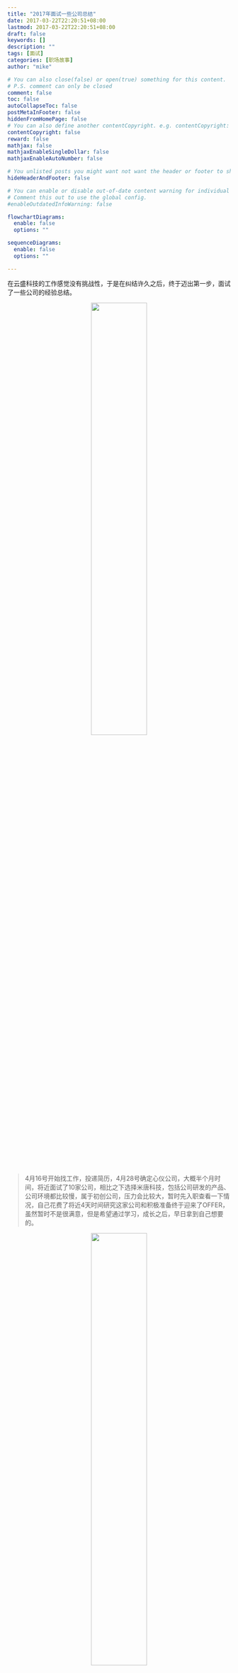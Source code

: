 ```yaml
---
title: "2017年面试一些公司总结"
date: 2017-03-22T22:20:51+08:00
lastmod: 2017-03-22T22:20:51+08:00
draft: false
keywords: []
description: ""
tags: [面试]
categories: [职场故事]
author: "mike"

# You can also close(false) or open(true) something for this content.
# P.S. comment can only be closed
comment: false
toc: false
autoCollapseToc: false
postMetaInFooter: false
hiddenFromHomePage: false
# You can also define another contentCopyright. e.g. contentCopyright: "This is another copyright."
contentCopyright: false
reward: false
mathjax: false
mathjaxEnableSingleDollar: false
mathjaxEnableAutoNumber: false

# You unlisted posts you might want not want the header or footer to show
hideHeaderAndFooter: false

# You can enable or disable out-of-date content warning for individual post.
# Comment this out to use the global config.
#enableOutdatedInfoWarning: false

flowchartDiagrams:
  enable: false
  options: ""

sequenceDiagrams: 
  enable: false
  options: ""

---
```


在云盛科技的工作感觉没有挑战性，于是在纠结许久之后，终于迈出第一步，面试了一些公司的经验总结。 

<!--more-->

<center><img src="https://cdn.jsdelivr.net/gh/mikezhaoiot/picx-images-hosting@master/20240112/-00.2qwh3u0n5480.webp" width="50%" /></center>

> 4月16号开始找工作，投递简历，4月28号确定心仪公司，大概半个月时间，将近面试了10家公司，相比之下选择米唐科技，包括公司研发的产品、公司环境都比较慢，属于初创公司，压力会比较大，暂时先入职查看一下情况，自己花费了将近4天时间研究这家公司和积极准备终于迎来了OFFER，虽然暂时不是很满意，但是希望通过学习，成长之后，早日拿到自己想要的。

<center><img src="https://cdn.jsdelivr.net/gh/mikezhaoiot/picx-images-hosting@master/20240112/-01.38qyau79vrw0.webp" width="50%" /></center>

# 深圳市启程科技 

## 一面: 2017/03/22 
 - **地点**：深圳市宝安中心区宝源路名优产品展示采购中心A座641 
 - **主要产品**：运动DV，行车记录仪
 - **公司人数**: 30人左右，研发人员占一半以上
 - **上班时间**：五天半，会加班，无项目奖金，
 - **主要职责**：负责差异化案子，项目中可能会接触到C++，谈话过程中，项目经理主要强调掌控整个项目的能力
 - **年终奖**:根据业绩、个人能力、项目情况结合算

## 面试提问

 - 自我介绍一下
 - 评论认识的同事怎么样（你感觉阿黄怎么样）
 - 你能否胜任这份工作
 - 对公司有什么需要了解的
 - 薪资要求，税前还是税后，个人评估，公司并没有对该岗位设定薪资范围，我当时说的8至9K，事后感觉说的比较低，其实要培养自己的<font color=#fea304>**市场价值**</font>，薪资方面可以阅读 安晓辉 - [求职谈薪水，破除锚定拿下高薪][3]

## 二面: 2017/03/24

 - 描述：上次和硬件经理聊天之后，发现对自己的工作职责不清晰，从而进行二面，启程汪总亲自带去另外一家公司（技术顾问）进行技术面试，首先进行的软件经理面试，提出几个问题，其实主要是聊简历中所写的醒目，并没有技术的深度交流
   - Git远程服务器搭建过吗？
   - LCD xxx曲线调试过？ （当时问题并没有听清），直接回复没有
   - 用过<font color=#fea304>**Repo**</font>
   - 简历中的项目沟通 
 - 技术顾问公司老总面试：老总技术出身，聊天过程中发现对产品的极致追求、细节处理、职业定位都有较深的理解，自身也学习不少
   - 产品的极致追求： 当时手机视频中有个小视频描述他们现在做的产品： 界面完全都是底层优化、功能体验相当好，他本身对硬件和软件有较好的理解，能够融会贯通
   - 职业定位：T型结构和<font color=#fea304>**金字塔思维**</font>
   - 驱动深入了解： 从一个简单的LED呼吸灯，一般公司和苹果公司做出来，达到的效果是不一样的，需要能够静下心来琢磨
   - 入职以后负责[全志芯T3][4]，有一个功能：传图功能
   - 交流之后，发现自己平时看的、所积累的能够用的上，这个是感到欣慰的，存在不足的是，逻辑上不够清晰，没有较深的理解

## 需要改进

 - 简历不需要做很好的封面，他们会留下一份简历
 - **一面** 不要尽快表明自己的立场，感觉谈话过程中，我很快表明就时要做驱动的想法，让对方觉得你的思维很狭隘，而对方设立的岗位是需要掌控全局能力的人，这个其实是不对的，要培养自己的 <font color=#fea304>**谈话策略**</font>, 由于与自己期望的工作不符合，考虑之下，决定放弃。 
 - **二面** 这次主要了解自己的工作职责和以后发展方向，加入公司内部新成立的一个小团队，负责一个全新定制的芯片案子，任务已经完成80%左右，以后的工作可能会对接原厂，聊天中发现，工作职责只是给了一个大概的框架，听起来不是很切合实际，虚拟成分居多，汪总对薪资这部分并没有很好的规划，只是马马虎虎的说你现在开出的薪资可以达到，以后的涨幅并没有相应的机制，感到毫无体系化。而且加入的是一个新型的团队，人员分配上并不是具体，针对自己现在的情况，并不适合加入这样的团队，现在期望加入的是一个成熟的团队，有好的管理流程和技术产品，自己沉淀下来提高自己的学习能力。最终拒绝的这份工作。 
 - 考虑找的工作方向满足一下几点：
   - 公司团队人员分配合理，确实缺一个驱动工程师去专门做驱动
   - 公司有一定的涨薪制度、项目奖金 	



# 深圳市新子数码(20170331)

 - 负责杰理蓝牙芯片方案开发，后续的合作方式采用兼职进行；
 - 现在接受兼职工作，主要考虑到以下方面
   - 有一份经济收入，后续有了正式的工作，兼职可以正常进行；
   - 蓝牙方案，自己本身比较感兴趣，可以了解一下，后续有机会可以深入蓝牙协议方面研发工作；
   - 树立个人品牌，为以后接到更多的兼职创造机会；
 - 现在接受工作带来的坏处
   - 本身没有找到正式工作，先干兼职，延长了找工作的期限，时间不集中化，造成学习驱动的进度缓慢；
   - 后续的事情比较繁杂，出现时间不能集中化;
 - 兼职同时带来了收入和机会，但也会损失一部分的时间，现在这个阶段入手兼职工作，自己要面临高强度的工作，才能平衡兼职和正常求职，需要合理安排每天的时间，这个对自己必须要严格要求。 现在花费7天的时间了解蓝牙工作整体框架，如果短时间能够胜任，就一边干兼职，一边求职， 如果短期无法胜任，自己要主动退出，不要为了兼职丢掉正式求职的机会和时间。  

## 杰理科技（20170406）
 -  今天接触到杰理蓝牙源代码，经过大概培训之后，发现其实是一个精简的UCOS，需要花费时间去了解，自己现在又没有正式工作，担任兼职的话严重影响到正常工作求职的日常，果断给罗总打电话，拒绝了这份兼职工作。这次进入杰理科技，发现公司的环境很好，售后服务也很周到。

<center><img src="https://cdn.jsdelivr.net/gh/mikezhaoiot/picx-images-hosting@master/20240112/-02.4vpu4ev6wz60.webp" width="50%" /></center>

# 深圳市九玺智能 (20170418)
  - 公司概述：全景摄像头，骁龙820 
  - 基本和老总聊了一下，主要谈的公司的前景、个人梦想， 技术主要是做外包，公司软件人员负责的主要是整合功能，我的定位是：安卓编译、项目沟通，但是感觉每人知道，个人很难上手，
  - 平台是不错，但是公司的人员分配，技术实力确实不怎么样 


# 深圳市睿视智能有限公司（20170418）
 - 公司概述：前专注于海外市场高端TV软件方案的设计和开发
 - 中午匆匆忙忙的去面试，光地理位置就耗费了半个小时，当时各种狂问，终于找到了，当初难道不会用高德地图啊，因为手机快没电了。进入公司，在会议室坐了一小会。一位大叔进来面试，很面善的感觉
 - 大概自我介绍一下，问了一下你的C语言熟悉程度，提问了几个问题，感觉自己回答的很杂，语言组织不好
   - 函数传值与指针传值得区别 
   - 多分支跳转有哪几种， if 和 switch的区别？
 - 然后问了一下C++的熟悉程度，我只敢说熟悉，问了一下多态、继承、虚构函数 完全傻眼，根问不懂，面试官说你完全不通， 其实我是真的不通了
 - 之后问了几个逻辑思维题，顿时蒙
   - 充分不必要条件 （完全没话说，根本举不出例子）
 - 该公司主要是做应用多一点， 面试官分析了一下做驱动的情况，可能只有进原厂才有发展空间，和当下的局势，毕业和应届生的区别
 - 你现在 确定好方向，准备下，找个不错的工作就OK  


# 深圳市易联电子（20170418）

 - 下过4点左右面试，面试了一个多小时，公司是初创公司，深圳是分公司，主要做驱动开发层，负责联发科方案（MT6735、MT6737），差异化方案居多，公司人员分配驱动一个人，系统层一个人，
 - 面试官对着你的简历挨个问题问，问题自己感觉都没有什么技术深度，主要针对你的简历展开聊天话题
 - NandFlash 为什么要有id号， 因为每个芯片的时序不一样，驱动要做相应的匹配 
 - 显示驱动的整体流程
 - LCD屏幕的显示接口
 - 相对来说，给我的感觉，这家公司的办公环境、面试人员都是很随意的状态，技术问的不是深入

# 深圳合一智控有限公司（20170420）

 - 公司整体概况：转型公司，尝试做一些新的产品，深圳这边是分公司，主要负责研发，主要产品蓝牙遥控器、语音遥控器：最新的产品 联发科MTK7688基于OpenWrt做的一款类似智能音箱，已经招了一部分人在做，进度感的比较紧
 - 整体感觉：面试官对技术并不是很严谨的感觉，新产品就是移植一些开源拼接而成，把我放的定位也是驱动和应用之间，需要什么做什么


# 深圳市前海知行科技（20170420）

 - 下午4点左右开始面试，公司主要做网络相关的产品，老板是技术高手，主要问有没有接触过WIFI相关的东西；WIFI芯片8801/8188
 - Linux下移植WIFI 的DHCP/AP/IP 等如何设置
 - Linux下通用的编译环境如何搭建
 - 公司环境很差，基本就是一个出租屋，而且办公设置看起来都是很老的笔记本； 
 - 整体感觉： 感觉像上了梁山一样，只要你有能力，你就来，基本工资很低，想赚钱做更多的项目，挣项目奖金，而且环境比较差，毕业的时候可能有股冲动，会去，现在完全不考虑过去

# 深圳市国通世纪科技开发有限公司（20170421）

 - 上午十点左右面试，HR面表现不错， 主要做一题目，问了一些问题
   - 为什么选择我们公司
   - 薪资达不到要求，如何处理，加班多，你会怎么做
   - 同一职位 同一工作 不同薪资如何看待
   - 个人的优势
   - 对公司了解
   - 职业目标与职业起点
   - 上家公司薪资要求
   - 之前同事相处关系
   - 老板对你的认可
   - 你对公司加班的看法
 - 技术面是一个很严肃的技术大拿，大概看一简历之后，了解你这个是一个小系统，就确定你不合适做Linux,让你换岗，可以尝试ucos的工作，自己心不甘，尝试让自己融入Linux, 但是最终被面试官定位不适合该岗位 

# 瞬联软件 - TCL外包（20170421）
  - 外包公司，主要去TCL通讯控股有限公司面试
  - C语言笔试、智力题目
  - 面试
    - 驱动层如何和应用层通讯
    - 按键消息如何发送到应用的
    - framebuffer 开发
    - 屏显示接口TTL 与 LVDS的区别
    - input子系统 有用过吗？ 
  - 经过笔试之后，发现自己C语言编程能力比较薄弱，做题根本没什么思路
  - 面试管问的问题点，只能大概说一下，稍微问的深入一点，基本就蒙了

# 深圳市米唐科技有限公司（20170424）
 - 公司我这年很早就投递过简历，突然有一天发了邮件，让我过去面试，我了解了一下这家公司，主要做WIFI音箱，老板技术出身，微软前员工，由于对声音的热爱，和几位同事辞职创立了米唐科技，感觉非常不错。
 - 下午三点面试，我进去给我的感觉整个屋子好乱，人数也不多，但是第一次看到那种长屏显示器，比较震撼，顿时感觉公司确实有技术大牛
   - 自我介绍
   - 对公司的大概理解
   - 基本介绍公司的WIFI音箱，遇到的问题，及目前从事所做的工作，之前WIFI的产品卖得不是很畅销，现在主要接入亚马逊的平台做一款印象，国内主要联合几家大公司合作；
   - HR注意到了我简历上的效率工具，我们展开了讨论
   - 薪资待遇
 - 技术面试，进来一个年龄和我差不多的小伙子，感觉经验比较浅，但是技术可能比好，开始聊简历上的问题 
   - git相关问题探讨，他也是对git比较了解，所以问的问题比较多
   - 描述一下IIC协议
   - 写过shell 、Makefile 
   - 收音驱动的音频传输
   - 它特别注重你有没有系统学习过驱动，对学习要求比较高
   - 开始笔试题，大概做了45分钟左右，基本完成，有些题根本没有，做的属于不好，个人感觉可能应聘不上，几天之后，25号下午邮件通知，初次面试通过，28号进行和CED宋少鹏的最终面试，瞬间感觉有希望，不过给出了5个测试题，选2个题完成，一看这几个题顿时感觉有难度，3个题属于编程题，2个题属于读书笔记，编程题中没有一个属会做的，找其他人求助，结果对方的回答也无语了，第1个题有点思路，赶紧找韦东山第二期视频复习一下，结果账号出现无法登录的情况，顿时心急 
   - 突然发现有一道题属于音频题，韦东山第3期视频中有讲解，我加班加点，终于有了思路，在开发板调试还是有难度，只能用韦东山现成的固件，加上百度寻找各种思路、代码，基本完成了题目，前后花费了2天的时间，我及时发送，迎接我是CED第二次面试

## 二次面试（20170428）

 - 上午十点半进行的二次面试，我内心充满了各种期待，认为这家公司我已经拿下了，不过比我想的要困难，老板由于开会，耽搁了一会时间，和我第一次面试，瞬间感觉这个老板的效率绝对很高，给了我30分钟的时间了解亚马逊的Alexa
 - 正式开始了面试：
   - 自我介绍完毕之后，CEO感觉我的自我介绍很流利了，有点像套路，我解释说做了充足的准备 
   - 辞职这几个月的时间做了哪些事情；
   - 特别注重职业规划，说一下你的职业定位，要求说的尽可能详细；
   - 公司初创，压力比较大
   - 你英语怎么样，
   - 找出例子证明你能力强，比如行动积极，通过哪方面证明，学习能力强，通过哪方面证明;
   - 特别注重有准备的人，可我就准备的比较好
   - 经常看评测机构，描述一下你看的评测产品，描述的蓝牙防丢器、和锤子手机
 - 开始了问答环节
   - 公司的未来发展方向：万物互联
   - 公司的核心竞争力：声音、语音
   - 公司的盈利情况：主要是亚马逊的语音方案解决，音箱也有客户
   - 薪资待遇方面：这方面表现失误，当时说了9K，应该给一个范围的；  
   - 说话不够严谨，比如讲解君正的时候，说使用的双架构，这个其实是依据的
 - 今天的表现沟通能力还挺好，CEO的一致认可，有一些知识面说的太杂了，说薪资的情况，可能出现小误差，应该给一个大的范围，而不是具体数据，老板特别注重特别有准备的人，相互讨论了一些问题，但最终回归本质，做技术的最重要的是写好代码，做好产品，不难看出，他还是注重代码编写能力的，CEO并没有现场答应我面试成功，而是让我回去等通知，它们内部需要通过商量，这次的面试让过找到了当初挑战杯比赛的感觉，非常有激情，

## 选择去 （20170429）

 - 现在存在的问题，工资开的比较低，只有7K，相对来说和我之前的工资相差不大，之所以给出这个薪资，我感觉
主要对我的技术能力存在怀疑状态，我之前笔试题做的比较差，但是个人一些沟通、学习能力比较好，我感觉这是我拿到OFFER原因现在手头没有比这家公司更好的了，公司做的产品、老板的个性都是我喜欢的性格，进去拼一下

# 深圳市鼎信通达股份有限公司（20170425） 

 - 公司主要做网络这部分相关东西客户类似中兴这种大公司，平台都是一些专业厂商的平台，工作上深度比较深，设计UDP、RTP、PCM、网卡
 - 下午2点半左右开始面试，刚进去HR拿出一套C语言基础试题，基本一看属于比较基础的，题目比较多，我大概花费一个小时做完，有些题目属于不会的，事后发现只打了71分，内心有点失落，不过有些题目是感觉模糊不清的状态
 - 之后由于面试我的技术总监不在，找了一个别的部分的总监面试
 - 问了一些简历中相关项目问题
   - 多线程通信方式
   - IIC协议说明
   - 网络传输
   - SPI与UART的最大区别
   - 驱动、应用如何通讯
 - HR基本介绍了公司的福利，公司包午餐和晚餐，加班费用年底一起发，顺便问了一下薪资待遇，之后就是让我回去等通知
 - 个人感觉这家公司比较大，规矩比较多，但是从事的产品可能不是个人感兴趣的
